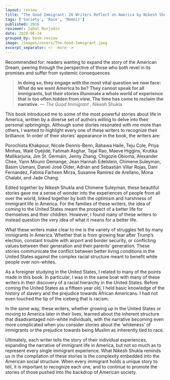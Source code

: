```yaml
---
layout: review
title: "The Good Immigrant: 26 Writers Reflect on America by Nikesh Shukla"
tags: ['Society', 'Race', 'Memoir']
published: 2016
reviewer: Iqbal Nurjadin
date: 2020-06-24
grouped_by: book-review
image: /images/covers/The-Good-Immigrant.jpeg
excerpt_separator: <!--more-->
---
```


Recommended for: readers wanting to expand the story of the American Dream, peering through the perspective of those who both revel in its promises and suffer from systemic consequences
<!--more-->

> **In doing so, they engage with the most vital question we now face: What do we want America to be? They cannot speak for all immigrants, but their stories illuminate a whole world of experience that is too often hidden from view. The time has come to reclaim the narrative.**
> — _The Good Immigrant_ , Nikesh Shukla

This book introduced me to some of the most powerful stories about life in America, written by a diverse set of authors willing to delve into their personal upbringings. Although some stories resonated with me more than others, I wanted to highlight every one of these writers to recognize their brilliance. In order of their stories’ appearance in the book, the writers are:

Porochista Khakpour, Nicole Dennis-Benn, Rahawa Haile, Teju Cole, Priya Minhas, Walé Oyéjidé, Fatimah Asghar, Tejal Rao, Maeve Higgins, Krutika Mallikarjuna, Jim St. Germain, Jenny Zhang, Chigozie Obioma, Alexander Chee, Yann Mounir Demange, Jean Hannah Edelstein, Chimene Suleyman, Basim Usmani, Daniel José Older, Adrián and Sebastián Villar Rojas, Dani Fernandez, Fatima Farheen Mirza, Susanne Ramírez de Arellano, Mona Chalabi, and Jade Chang.

Edited together by Nikesh Shukla and Chimene Suleyman, these beautiful stories gave me a sense of wonder into the experiences of people from all over the world, linked together by both the optimism and harshness of immigrant life in America. For the families of these writers, the idea of coming to the United States meant the prospect of a better life for themselves and their children. However, I found many of these writers to instead question the very idea of what it means for a better life.

What these writers make clear to me is the variety of struggles felt by many immigrants in America. Whether that is from growing fear after Trump’s election, constant trouble with airport and border security, or conflicting values between their generation and their parents’ generation. These stories communicate the conflict between better living conditions in the United States against the complex racial structure meant to benefit white people over non-whites.

As a foreigner studying in the United States, I related to many of the points made in this book. In particular, I was in the same boat with many of these writers in their discovery of a racial hierarchy in the United States. Before coming the United States as a fifteen year old, I held basic knowledge of the history of slavery and the prejudice towards African Americans. I had not even touched the tip of the iceberg that is racism.

In the same way, these writers, whether growing up in the United States or moving to America later in their lives, learned about the inherent structure that disadvantaged non-white individuals, with the narrative becoming even more complicated when you consider stories about the ‘whiteness’ of immigrants or the prejudice towards being Muslim as inherently tied to race.

Ultimately, each writer tells the story of their individual experiences, expanding the narrative of immigrant life in America, but not so much as to represent every single immigrant experience. What Nikesh Shukla reminds us in the compilation of these stories is the complexity embedded into the American social structure. When every immigrant holds a unique story to tell, it is important to recognize each one, and to continue to promote the stories of those pushed into the backdrop of American society.
